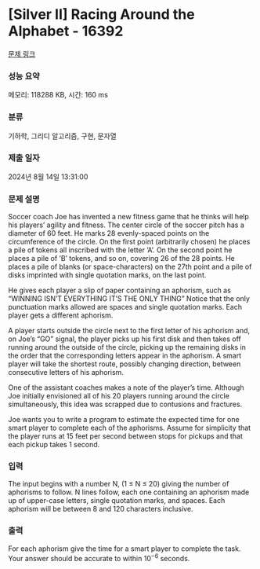 # [Silver II] Racing Around the Alphabet - 16392 

[문제 링크](https://www.acmicpc.net/problem/16392) 

### 성능 요약

메모리: 118288 KB, 시간: 160 ms

### 분류

기하학, 그리디 알고리즘, 구현, 문자열

### 제출 일자

2024년 8월 14일 13:31:00

### 문제 설명

<p>Soccer coach Joe has invented a new fitness game that he thinks will help his players’ agility and fitness. The center circle of the soccer pitch has a diameter of 60 feet. He marks 28 evenly-spaced points on the circumference of the circle. On the first point (arbitrarily chosen) he places a pile of tokens all inscribed with the letter ’A’. On the second point he places a pile of ’B’ tokens, and so on, covering 26 of the 28 points. He places a pile of blanks (or space-characters) on the 27th point and a pile of disks imprinted with single quotation marks, on the last point.</p>

<p>He gives each player a slip of paper containing an aphorism, such as “WINNING ISN’T EVERYTHING IT’S THE ONLY THING” Notice that the only punctuation marks allowed are spaces and single quotation marks. Each player gets a different aphorism.</p>

<p>A player starts outside the circle next to the first letter of his aphorism and, on Joe’s “GO” signal, the player picks up his first disk and then takes off running around the outside of the circle, picking up the remaining disks in the order that the corresponding letters appear in the aphorism. A smart player will take the shortest route, possibly changing direction, between consecutive letters of his aphorism.</p>

<p>One of the assistant coaches makes a note of the player’s time. Although Joe initially envisioned all of his 20 players running around the circle simultaneously, this idea was scrapped due to contusions and fractures.</p>

<p>Joe wants you to write a program to estimate the expected time for one smart player to complete each of the aphorisms. Assume for simplicity that the player runs at 15 feet per second between stops for pickups and that each pickup takes 1 second.</p>

### 입력 

 <p>The input begins with a number N, (1 ≤ N ≤ 20) giving the number of aphorisms to follow. N lines follow, each one containing an aphorism made up of upper-case letters, single quotation marks, and spaces. Each aphorism will be between 8 and 120 characters inclusive.</p>

### 출력 

 <p>For each aphorism give the time for a smart player to complete the task. Your answer should be accurate to within 10<sup>−6</sup> seconds.</p>

